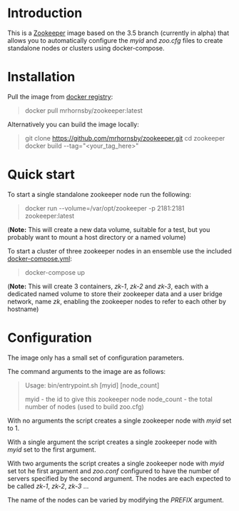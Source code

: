# Introduction

This is a [Zookeeper](https://zookeeper.apache.org) image based on the 3.5 branch (currently in alpha) that allows you to automatically configure the *myid* and *zoo.cfg* files to create standalone nodes or clusters using docker-compose.

# Installation

Pull the image from [docker registry](https://hub.docker.com/r/mrhornsby/zookeeper/):

> docker pull mrhornsby/zookeeper:latest

Alternatively you can build the image locally:

> git clone https://github.com/mrhornsby/zookeeper.git
> cd zookeeper
> docker build --tag="&lt;your_tag_here&gt;"

# Quick start

To start a single standalone zookeeper node run the following:

> docker run --volume=/var/opt/zookeeper -p 2181:2181 zookeeper:latest

(**Note:** This will create a new data volume, suitable for a test, but you probably want to mount a host directory or a named volume)

To start a cluster of three zookeeper nodes in an ensemble use the included [docker-compose.yml](docker-compose.yml):

> docker-compose up

(**Note:** This will create 3 containers, *zk-1*, *zk-2* and *zk-3*, each with a dedicated named volume to store their zookeeper data and a user bridge network, name *zk*, enabling the zookeeper nodes to refer to each other by hostname)

# Configuration

The image only has a small set of configuration parameters.

The command arguments to the image are as follows:

> Usage: bin/entrypoint.sh [myid] [node_count]
>
> myid - the id to give this zookeeper node
> node_count - the total number of nodes (used to build zoo.cfg)

With no arguments the script creates a single zookeeper node with *myid* set to 1.

With a single argument the script creates a single zookeeper node with *myid* set to the first argument.

With two arguments the script creates a single zookeeper node with *myid* set tot he first argument and *zoo.conf* configured to have the number of servers specified by the second argument. The nodes are each expected to be called *zk-1*, *zk-2*, *zk-3* ...

The name of the nodes can be varied by modifying the *PREFIX* argument.
